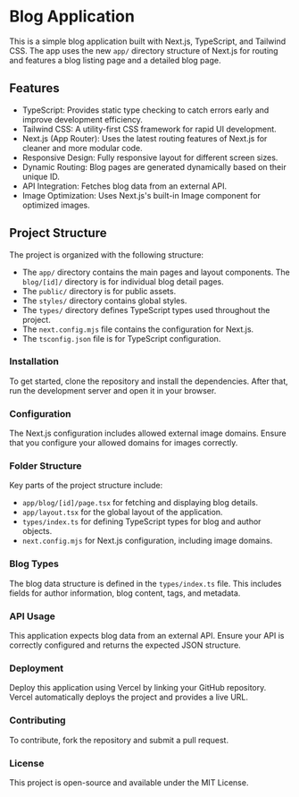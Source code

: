 # Blog Application

This is a simple blog application built with Next.js, TypeScript, and Tailwind CSS. The app uses the new `app/` directory structure of Next.js for routing and features a blog listing page and a detailed blog page.

## Features

- TypeScript: Provides static type checking to catch errors early and improve development efficiency.
- Tailwind CSS: A utility-first CSS framework for rapid UI development.
- Next.js (App Router): Uses the latest routing features of Next.js for cleaner and more modular code.
- Responsive Design: Fully responsive layout for different screen sizes.
- Dynamic Routing: Blog pages are generated dynamically based on their unique ID.
- API Integration: Fetches blog data from an external API.
- Image Optimization: Uses Next.js's built-in Image component for optimized images.

## Project Structure

The project is organized with the following structure:

- The `app/` directory contains the main pages and layout components. The `blog/[id]/` directory is for individual blog detail pages.
- The `public/` directory is for public assets.
- The `styles/` directory contains global styles.
- The `types/` directory defines TypeScript types used throughout the project.
- The `next.config.mjs` file contains the configuration for Next.js.
- The `tsconfig.json` file is for TypeScript configuration.

### Installation

To get started, clone the repository and install the dependencies. After that, run the development server and open it in your browser.

### Configuration

The Next.js configuration includes allowed external image domains. Ensure that you configure your allowed domains for images correctly.

### Folder Structure

Key parts of the project structure include:

- `app/blog/[id]/page.tsx` for fetching and displaying blog details.
- `app/layout.tsx` for the global layout of the application.
- `types/index.ts` for defining TypeScript types for blog and author objects.
- `next.config.mjs` for Next.js configuration, including image domains.

### Blog Types

The blog data structure is defined in the `types/index.ts` file. This includes fields for author information, blog content, tags, and metadata.

### API Usage

This application expects blog data from an external API. Ensure your API is correctly configured and returns the expected JSON structure.

### Deployment

Deploy this application using Vercel by linking your GitHub repository. Vercel automatically deploys the project and provides a live URL.

### Contributing

To contribute, fork the repository and submit a pull request.

### License

This project is open-source and available under the MIT License.
